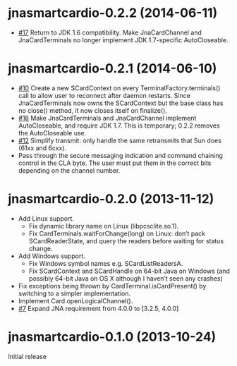 jnasmartcardio-0.2.2 (2014-06-11)
===
* [#17](https://github.com/jnasmartcardio/jnasmartcardio/issues/17) Return to JDK 1.6 compatibility. Make JnaCardChannel and JnaCardTerminals no longer implement JDK 1.7-specific AutoCloseable.

jnasmartcardio-0.2.1 (2014-06-10)
===
* [#10](https://github.com/jnasmartcardio/jnasmartcardio/issues/10) Create a new SCardContext on every TerminalFactory.terminals() call to allow user to reconnect after daemon restarts. Since JnaCardTerminals now owns the SCardContext but the base class has no close() method, it now closes itself on finalize().
* [#16](https://github.com/jnasmartcardio/jnasmartcardio/issues/16) Make JnaCardTerminals and JnaCardChannel implement AutoCloseable, and require JDK 1.7. This is temporary; 0.2.2 removes the AutoCloseable use.
* [#12](https://github.com/jnasmartcardio/jnasmartcardio/pull/12) Simplify transmit: only handle the same retransmits that Sun does (61xx and 6cxx).
* Pass through the secure messaging indication and command chaining control in the CLA byte. The user must put them in the correct bits depending on the channel number.

jnasmartcardio-0.2.0 (2013-11-12)
===

* Add Linux support.
    * Fix dynamic library name on Linux (libpcsclite.so.1).
    * Fix CardTerminals.waitForChange(long) on Linux: don’t pack SCardReaderState, and query the readers before waiting for status change.
* Add Windows support.
    * Fix Windows symbol names e.g. SCardListReadersA.
    * Fix SCardContext and SCardHandle on 64-bit Java on Windows (and possibly 64-bit Java on OS X although I haven’t seen any crashes)
* Fix exceptions being thrown by CardTerminal.isCardPresent() by switching to a simpler implementation.
* Implement Card.openLogicalChannel().
* [#7](https://github.com/jnasmartcardio/jnasmartcardio/issues/7) Expand JNA requirement from 4.0.0 to [3.2.5, 4.0.0]

jnasmartcardio-0.1.0 (2013-10-24)
===
Initial release